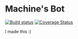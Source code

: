 # Machine's Bot

[![Build status](https://ci.appveyor.com/api/projects/status/hdlyasewtqbwg6a5?svg=true)](https://ci.appveyor.com/project/MachineChaos/machines-bot)
[![Coverage Status](https://coveralls.io/repos/github/MachineChaos/Machines-Bot/badge.svg?branch=master)](https://coveralls.io/github/MachineChaos/Machines-Bot?branch=master)

I made this :)
